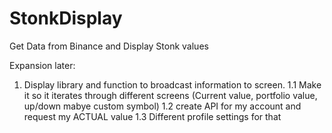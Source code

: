 # StonkDisplay
Get Data from Binance and Display Stonk values

Expansion later:

1. Display library and function to broadcast information to screen.
    1.1 Make it so it iterates through different screens (Current value, portfolio value, up/down mabye custom symbol)
    1.2 create API for my account and request my ACTUAL value
    1.3 Different profile settings for that

